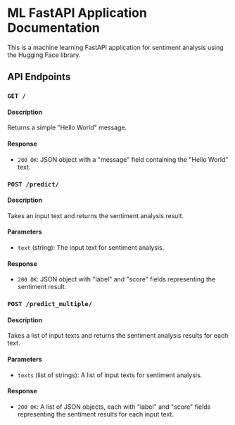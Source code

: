 # ML FastAPI Application Documentation

This is a machine learning FastAPI application for sentiment analysis using the Hugging Face library.

## API Endpoints

### `GET /`

#### Description

Returns a simple "Hello World" message.

#### Response

- `200 OK`: JSON object with a "message" field containing the "Hello World" text.

### `POST /predict/`

#### Description

Takes an input text and returns the sentiment analysis result.

#### Parameters

- `text` (string): The input text for sentiment analysis.

#### Response

- `200 OK`: JSON object with "label" and "score" fields representing the sentiment result.

### `POST /predict_multiple/`

#### Description

Takes a list of input texts and returns the sentiment analysis results for each text.

#### Parameters

- `texts` (list of strings): A list of input texts for sentiment analysis.

#### Response

- `200 OK`: A list of JSON objects, each with "label" and "score" fields representing the sentiment results for each input text.

